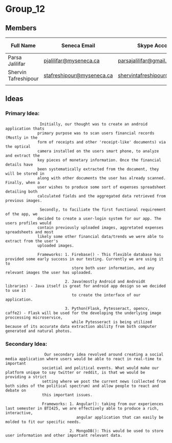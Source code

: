 # Group_12

## Members

| Full Name             | Seneca Email               | Skype Account                  | GitHub Username |  GitHub Email                  |
| --------------------- | -------------------------- | ------------------------------ | --------------- | ------------------------------ |
| Parsa Jalilifar       | pjalilifar@myseneca.ca     | parsajalilifar@gmail.com       | Parsa-jalilifar | parsajalilifar@gmail.com       |
| Shervin Tafreshipour  | stafreshipour@myseneca.ca  | shervintafreshipour@gmail.com  | shervintafreshi | shervintafreshipour@gmail.com  |
|                       |                            |                                |                 |                                |

## Ideas 

### Primary Idea:  
                   Initially, our thought was to create an android application thats
                  primary purpose was to scan users financial records (Mostly in the
                  form of receipts and other 'receipt-like' documents) via the optical 
                  camera installed on the users smart phone, to analyze and extract the
                  key pieces of monetary information. Once the financial details have
                  been systematically extracted from the document, they will be stored in 
                  along with other documents the user has already scanned. Finally, when a
                  user wishes to produce some sort of expenses spreadsheet detailing both 
                  calculated fields and the aggregated data retrieved from previous images.

                   Secondly, to faciliate the first functional requirement of the app, we
                  decided to create a user-login system for our app. The users profiles would
                  contain previously uploaded images, aggretated expenses spreadsheets and most
                  likely some other financial data/trends we were able to extract from the user's
                  uploaded images.

                  Frameworks: 1. Firebase() - This flexible database has provided some early success in our testing. Currently we are using it to 
                                 store both user information, and any relevant images the user has uploaded.
                  
                              2. Java(mostly Android and AndroidX libraries) - Java itself is great for android app design so we decided to use it
                                 to create the interface of our application.
                             
                              3. Python(Flask, Pytesseract, opencv, caffe2) - Flask will be used for the developing the underlying image proccessing microservice, 
                                 while Pytesseract is being utilized because of its accurate data extraction ability from both computer generated and natural photos.



### Secondary Idea: 
                     Our secondary idea revolved around creating a social media application where users would be able to react in real-time to important
                    societial and political events. What would make our platform unique to say twitter or reddit, is that we would be providing a strict
                    setting where we post the current news (collected from both sides of the political spectrum) and allow people to react and debate on
                    this important issues.

                    Frameworks: 1. Angular(): taking from our experiences last semester in BTI425, we are effectively able to produce a rich, interactive,
                                   angular application that can easily be molded to fit our specific needs.

                                2. MongoDB(): This would be used to store user information and other important relevant data.
                